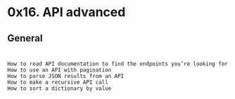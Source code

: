 # 0x16. API advanced
## General
#
	How to read API documentation to find the endpoints you’re looking for
	How to use an API with pagination
	How to parse JSON results from an API
	How to make a recursive API call
	How to sort a dictionary by value